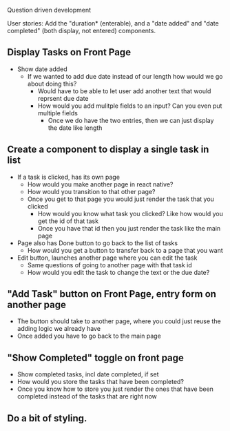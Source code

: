 Question driven development

User stories:
Add the "duration* (enterable), and a "date added" and "date completed" (both display, not entered) components.

## Display Tasks on Front Page
- Show date added
  - If we wanted to add due date instead of our length how would we go about doing this?
    - Would have to be able to let user add another text that would reprsent due date
    - How would you add mulitple fields to an input? Can you even put multiple fields
      - Once we do have the two entries, then we can just display the date like length
   
## Create a component to display a single task in list
- If a task is clicked, has its own page
  - How would you make another page in react native?
  - How would you transition to that other page?
  - Once you get to that page you would just render the task that you clicked
    - How would you know what task you clicked? Like how would you get the id of that task
    - Once you have that id then you just render the task like the main page 
- Page also has Done button to go back to the list of tasks
  - How would you get a button to transfer back to a page that you want
- Edit button, launches another page where you can edit the task
  - Same questions of going to another page with that task id
  - How would you edit the task to change the text or the due date?
## "Add Task" button on Front Page, entry form on another page
- The button should take to another page, where you could just reuse the adding logic we already have
- Once added you have to go back to the main page
## "Show Completed" toggle on front page
- Show completed tasks, incl date completed, if set
- How would you store the tasks that have been completed?
- Once you know how to store you just render the ones that have been completed instead of the tasks that are right now
## Do a bit of styling.

